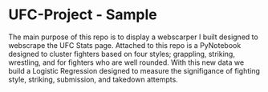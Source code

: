 # UFC-Project - Sample


The main purpose of this repo is to display a webscarper I built designed to webscrape the UFC Stats page. Attached to this repo is a PyNotebook designed to cluster fighters based on four styles; grappling, striking, wrestling, and for fighters who are well rounded. With this new data we build a Logistic Regression designed to measure the signifigance of fighting style, striking, submission, and takedown attempts.
